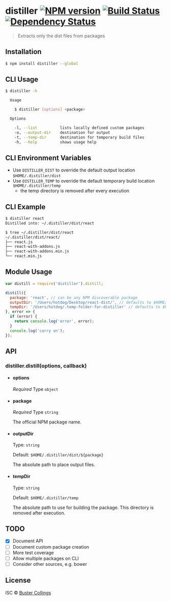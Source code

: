 # distiller [![NPM version][npm-image]][npm-url] [![Build Status][travis-image]][travis-url] [![Dependency Status][daviddm-image]][daviddm-url]
> Extracts only the dist files from packages

## Installation

```sh
$ npm install distiller --global
```

## CLI Usage

```sh
$ distiller -h

  Usage

    $ distiller [options] <package>

  Options

    -l, --list          lists locally defined custom packages
    -o, --output-dir    destination for output
    -t, --temp-dir      destination for temporary build files
    -h, --help          shows usage help

```

## CLI Environment Variables

-  Use `DISTILLER_DIST` to override the default output location `$HOME/.distiller/dist`
-  Use `DISTILLER_TEMP` to override the default temporary build location `$HOME/.distiller/temp`
    - the temp directory is removed after every execution 

## CLI Example

```sh
$ distiller react
Distilled into: ~/.distiller/dist/react

$ tree ~/.distiller/dist/react
~/.distiller/dist/react/
├── react.js
├── react-with-addons.js
├── react-with-addons.min.js
└── react.min.js

```

## Module Usage

```js
var distill = require('distiller').distill;

distill({
  package: 'react', // can be any NPM discoverable package
  outputDir: '/Users/hotdog/Desktop/react-dist/', // defaults to $HOME/.distiller/dist/${package}
  tempDir: '/Users/hotdog/.temp-folder-for-distiller' // defaults to $HOME/.distiller/temp
}, error => {
  if (error) {
    return console.log('error', error);
  }
  console.log('carry on');
});

```

## API

### distiller.distill(options, callback)

- #### options
  
  *Required*
  Type `object`

- #### package
  
  *Required*
  Type `string`

  The official NPM package name.

- #### outputDir
  
  Type: `string`
  
  Default: `$HOME/.distiller/dist/${package}`

  The absolute path to place output files.

- #### tempDir
  
  Type: `string`
  
  Default: `$HOME/.distiller/temp`

  The absolute path to use for building the package. This directory is removed after execution.


## TODO

- [x] Document API
- [ ] Document custom package creation
- [ ] More test coverage
- [ ] Allow multiple packages on CLI
- [ ] Consider other sources, e.g. bower

## License

ISC © [Buster Collings](https://about.me/buster)


[npm-image]: https://badge.fury.io/js/distiller.svg
[npm-url]: https://npmjs.org/package/distiller
[travis-image]: https://travis-ci.org/busterc/distiller.svg?branch=master
[travis-url]: https://travis-ci.org/busterc/distiller
[daviddm-image]: https://david-dm.org/busterc/distiller.svg?theme=shields.io
[daviddm-url]: https://david-dm.org/busterc/distiller
